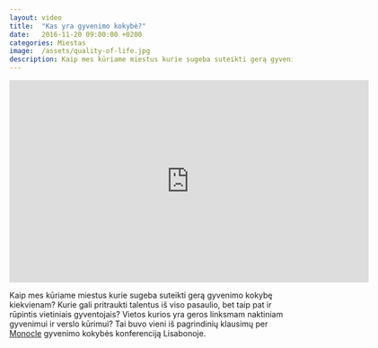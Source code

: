 ```yaml
---
layout: video
title:  "Kas yra gyvenimo kokybė?"
date:   2016-11-20 09:00:00 +0200
categories: Miestas
image:  /assets/quality-of-life.jpg
description: Kaip mes kūriame miestus kurie sugeba suteikti gerą gyvenimo kokybę kiekvienam? Kurie gali pritraukti talentus iš viso pasaulio, bet taip pat ir rūpintis vietiniais gyventojais?
---
```


<iframe src="https://player.vimeo.com/video/125169890?color=ffd800&title=0&byline=0&portrait=0" width="640" height="360" frameborder="0" webkitallowfullscreen mozallowfullscreen allowfullscreen></iframe>

<p class="italic">
Kaip mes kūriame miestus kurie sugeba suteikti gerą gyvenimo kokybę kiekvienam? Kurie gali pritraukti talentus iš viso pasaulio, bet taip pat ir rūpintis vietiniais gyventojais? Vietos kurios yra geros linksmam naktiniam gyvenimui ir verslo kūrimui? Tai buvo vieni iš pagrindinių klausimų per <a href="https://monocle.com/" target="_blank">Monocle</a> gyvenimo kokybės konferenciją Lisabonoje.
</p>
